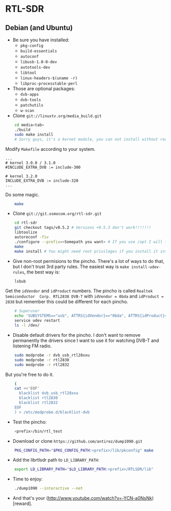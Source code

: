 # RTL-SDR

## Debian (and Ubuntu)

* Be sure you have installed: 
    * `pkg-config`
    * `build-essentials`
    * `autoconf`
    * `libusb-1.0-0-dev`
    * `autotools-dev`
    * `libtool`
    * `linux-headers-$(uname -r)`
    * `libproc-processtable-perl`
* Those are optional packages:
    * `dvb-apps`
    * `dvb-tools`
    * `patchutils`
    * `w-scan`
* Clone `git://linuxtv.org/media_build.git`
```bash
    cd media<tab>
    ./build
    sudo make install 
    # Sorry guys, it's a kernet module, you can not install without root privileges.
```
Modify `Makefile` according to your system.
```
...
# kernel 3.0.0 / 3.1.0
#INCLUDE_EXTRA_DVB := include-300

# kernel 3.2.0
INCLUDE_EXTRA_DVB := include-320
...
```
Do some magic.
```bash
    make
```

* Clone `git://git.osmocom.org/rtl-sdr.git`
```bash
    cd rtl-sdr
    git checkout tags/v0.5.2 # Versions +0.5.3 don't work!!!!!!!
    libtoolize
    autoreconf -fiv
    ./configure --prefix=<Somepath you want> # If you use /opt I will find you and I will kill you.
    make
    make install # You might need root privileges if you install it into some dangerous directory.
```
* Give non-root permisions to the pincho. There's a lot of ways to do that, but I don't trust
3rd party rules. The easiest way is `make install-udev-rules`, the best way is:
```bash
    lsbub
```
Get the `idVendor` and `idProduct` numbers. The pincho is called `Realtek Semiconductor 
Corp. RTL2838 DVB-T` with `idVendor = 0bda` and `idProduct = 2838` but remember this
could be different for each pincho.
```bash
    # Superuser
    echo 'SUBSYSTEMS=="usb", ATTRS{idVendor}=="0bda", ATTRS{idProduct}=="2838", MODE:="0666"' > /etc/udev/rules.d/pincho.rules
    service udev restart
    ls -l /dev/
```
* Disable default drivers for the pincho. I don't want to remove permanently the drivers since I want
to use it for watching DVB-T and listening FM radio.
```bash
    sudo modprobe -r dvb_usb_rtl28xxu
    sudo modprobe -r rtl2830
    sudo modprobe -r rtl2832
```
But you're free to do it.
```bash
    (
    cat <<'EOF'
      blacklist dvb_usb_rtl28xxu
      blacklist rtl2830
      blacklist rtl2832
    EOF
    ) > /etc/modprobe.d/blacklist-dvb
```

* Test the pincho:
```bash
    <prefix>/bin/rtl_test
```

* Download or clone `https://github.com/antirez/dump1090.git`
```bash
    PKG_CONFIG_PATH="$PKG_CONFIG_PATH:<prefix>/lib/pkconfig" make
```
* Add the librtlsdr path to `LD_LIBRARY_PATH`:
```bash
    export LD_LIBRARY_PATH="$LD_LIBRARY_PATH:<prefix>/RTLSDR/lib"
```
* Time to enjoy:
```bash
    ./dump1090 --interactive --net
```
* And that's your (http://www.youtube.com/watch?v=-YCN-a0NsNk)[reward].

